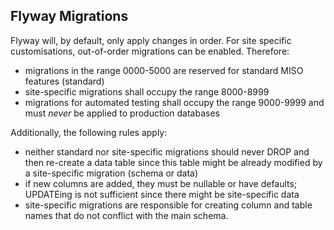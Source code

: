 Flyway Migrations
-----------------

Flyway will, by default, only apply changes in order. For site specific customisations, out-of-order migrations can be enabled. Therefore:

- migrations in the range 0000-5000 are reserved for standard MISO features (standard)
- site-specific migrations shall occupy the range 8000-8999
- migrations for automated testing shall occupy the range 9000-9999 and must *never* be applied to production databases

Additionally, the following rules apply:
- neither standard nor site-specific migrations should never DROP and then re-create a data table since this table might be already modified by a site-specific migration (schema or data)
- if new columns are added, they must be nullable or have defaults; UPDATEing is not sufficient since there might be site-specific data
- site-specific migrations are responsible for creating column and table names that do not conflict with the main schema.

